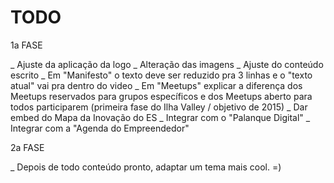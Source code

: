 # TODO

1a FASE

_ Ajuste da aplicação da logo
_ Alteração das imagens
_ Ajuste do conteúdo escrito
_ Em "Manifesto" o texto deve ser reduzido pra 3 linhas e o "texto atual" vai pra dentro do video
_ Em "Meetups" explicar a diferença dos Meetups reservados para grupos específicos e dos Meetups aberto para todos participarem (primeira fase do Ilha Valley / objetivo de 2015)
_ Dar embed do Mapa da Inovação do ES
_ Integrar com o "Palanque Digital"
_ Integrar com a "Agenda do Empreendedor"


2a FASE

_ Depois de todo conteúdo pronto, adaptar um tema mais cool. =)
